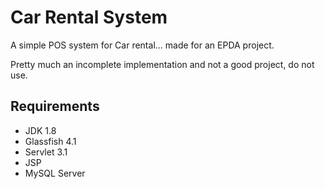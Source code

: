 # Car Rental System

A simple POS system for Car rental... made for an EPDA project.

Pretty much an incomplete implementation and not a good project, do not use.

## Requirements
- JDK 1.8
- Glassfish 4.1
- Servlet 3.1
- JSP
- MySQL Server